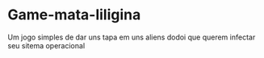 # Game-mata-liligina
Um jogo simples de dar uns tapa em uns aliens dodoi que querem infectar seu sitema operacional
